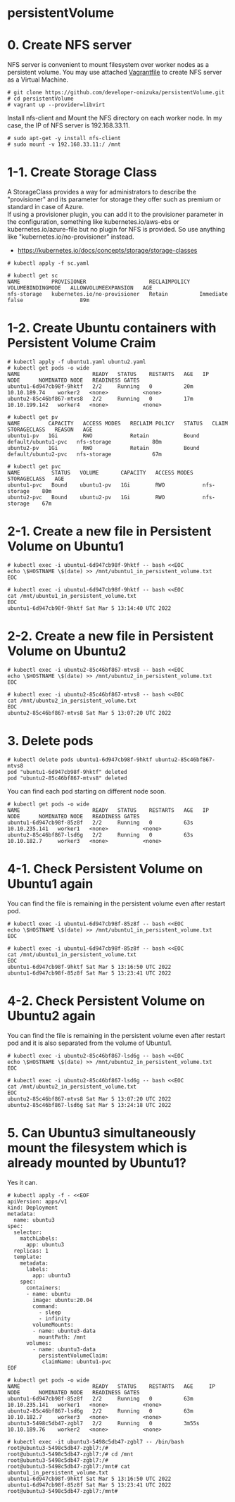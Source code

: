 # persistentVolume

# 0. Create NFS server
NFS server is convenient to mount filesystem over worker nodes as a persistent volume. You may use attached [Vagrantfile](https://github.com/developer-onizuka/persistentVolume/blob/main/Vagrantfile) to create NFS server as a Virtual Machine.
```
# git clone https://github.com/developer-onizuka/persistentVolume.git
# cd persistentVolume
# vagrant up --provider=libvirt
```
Install nfs-client and Mount the NFS directory on each worker node. In my case, the IP of NFS server is 192.168.33.11.
```
# sudo apt-get -y install nfs-client
# sudo mount -v 192.168.33.11:/ /mnt
```

# 1-1. Create Storage Class
A StorageClass provides a way for administrators to describe the "provisioner" and its parameter for storage they offer such as premium or standard in case of Azure.<br>
If using a provisioner plugin, you can add it to the provisioner parameter in the configuration, something like kubernetes.io/aws-ebs or kubernetes.io/azure-file but no plugin for NFS is provided. So use anything like "kubernetes.io/no-provisioner" instead.
- https://kubernetes.io/docs/concepts/storage/storage-classes
```
# kubectl apply -f sc.yaml 
```
```
# kubectl get sc
NAME          PROVISIONER                    RECLAIMPOLICY   VOLUMEBINDINGMODE   ALLOWVOLUMEEXPANSION   AGE
nfs-storage   kubernetes.io/no-provisioner   Retain          Immediate           false                  89m
```
# 1-2. Create Ubuntu containers with Persistent Volume Craim
```
# kubectl apply -f ubuntu1.yaml ubuntu2.yaml
# kubectl get pods -o wide
NAME                       READY   STATUS    RESTARTS   AGE   IP              NODE      NOMINATED NODE   READINESS GATES
ubuntu1-6d947cb98f-9hktf   2/2     Running   0          20m   10.10.189.74    worker2   <none>           <none>
ubuntu2-85c46bf867-mtvs8   2/2     Running   0          17m   10.10.199.142   worker4   <none>           <none>
```
```
# kubectl get pv 
NAME         CAPACITY   ACCESS MODES   RECLAIM POLICY   STATUS   CLAIM                 STORAGECLASS   REASON   AGE
ubuntu1-pv   1Gi        RWO            Retain           Bound    default/ubuntu1-pvc   nfs-storage             80m
ubuntu2-pv   1Gi        RWO            Retain           Bound    default/ubuntu2-pvc   nfs-storage             67m

# kubectl get pvc
NAME          STATUS   VOLUME       CAPACITY   ACCESS MODES   STORAGECLASS   AGE
ubuntu1-pvc   Bound    ubuntu1-pv   1Gi        RWO            nfs-storage    80m
ubuntu2-pvc   Bound    ubuntu2-pv   1Gi        RWO            nfs-storage    67m
```

# 2-1. Create a new file in Persistent Volume on Ubuntu1
```
# kubectl exec -i ubuntu1-6d947cb98f-9hktf -- bash <<EOC
echo \$HOSTNAME \$(date) >> /mnt/ubuntu1_in_persistent_volume.txt
EOC

# kubectl exec -i ubuntu1-6d947cb98f-9hktf -- bash <<EOC
cat /mnt/ubuntu1_in_persistent_volume.txt
EOC
ubuntu1-6d947cb98f-9hktf Sat Mar 5 13:14:40 UTC 2022
```

# 2-2. Create a new file in Persistent Volume on Ubuntu2
```
# kubectl exec -i ubuntu2-85c46bf867-mtvs8 -- bash <<EOC
echo \$HOSTNAME \$(date) >> /mnt/ubuntu2_in_persistent_volume.txt
EOC

# kubectl exec -i ubuntu2-85c46bf867-mtvs8 -- bash <<EOC
cat /mnt/ubuntu2_in_persistent_volume.txt
EOC
ubuntu2-85c46bf867-mtvs8 Sat Mar 5 13:07:20 UTC 2022
```

# 3. Delete pods
```
# kubectl delete pods ubuntu1-6d947cb98f-9hktf ubuntu2-85c46bf867-mtvs8 
pod "ubuntu1-6d947cb98f-9hktf" deleted
pod "ubuntu2-85c46bf867-mtvs8" deleted
```
You can find each pod starting on different node soon.
```
# kubectl get pods -o wide 
NAME                       READY   STATUS    RESTARTS   AGE   IP              NODE      NOMINATED NODE   READINESS GATES
ubuntu1-6d947cb98f-85z8f   2/2     Running   0          63s   10.10.235.141   worker1   <none>           <none>
ubuntu2-85c46bf867-lsd6g   2/2     Running   0          63s   10.10.182.7     worker3   <none>           <none>
```

# 4-1. Check Persistent Volume on Ubuntu1 again
You can find the file is remaining in the persistent volume even after restart pod. 
```
# kubectl exec -i ubuntu1-6d947cb98f-85z8f -- bash <<EOC
echo \$HOSTNAME \$(date) >> /mnt/ubuntu1_in_persistent_volume.txt
EOC

# kubectl exec -i ubuntu1-6d947cb98f-85z8f -- bash <<EOC
cat /mnt/ubuntu1_in_persistent_volume.txt
EOC
ubuntu1-6d947cb98f-9hktf Sat Mar 5 13:16:50 UTC 2022
ubuntu1-6d947cb98f-85z8f Sat Mar 5 13:23:41 UTC 2022
```

# 4-2. Check Persistent Volume on Ubuntu2 again
You can find the file is remaining in the persistent volume even after restart pod and it is also separated from the volume of Ubuntu1.
```
# kubectl exec -i ubuntu2-85c46bf867-lsd6g -- bash <<EOC
echo \$HOSTNAME \$(date) >> /mnt/ubuntu2_in_persistent_volume.txt
EOC

# kubectl exec -i ubuntu2-85c46bf867-lsd6g -- bash <<EOC
cat /mnt/ubuntu2_in_persistent_volume.txt
EOC
ubuntu2-85c46bf867-mtvs8 Sat Mar 5 13:07:20 UTC 2022
ubuntu2-85c46bf867-lsd6g Sat Mar 5 13:24:18 UTC 2022
```

# 5. Can Ubuntu3 simultaneously mount the filesystem which is already mounted by Ubuntu1?
Yes it can.
```
# kubectl apply -f - <<EOF
apiVersion: apps/v1
kind: Deployment
metadata:
  name: ubuntu3
spec:
  selector:
    matchLabels:
      app: ubuntu3
  replicas: 1
  template:
    metadata:
      labels:
        app: ubuntu3
    spec:
      containers:
      - name: ubuntu
        image: ubuntu:20.04
        command:
          - sleep
          - infinity
        volumeMounts:
        - name: ubuntu3-data
          mountPath: /mnt
      volumes:
        - name: ubuntu3-data
          persistentVolumeClaim:
           claimName: ubuntu1-pvc
EOF
```
```
# kubectl get pods -o wide 
NAME                       READY   STATUS    RESTARTS   AGE     IP              NODE      NOMINATED NODE   READINESS GATES
ubuntu1-6d947cb98f-85z8f   2/2     Running   0          63m     10.10.235.141   worker1   <none>           <none>
ubuntu2-85c46bf867-lsd6g   2/2     Running   0          63m     10.10.182.7     worker3   <none>           <none>
ubuntu3-5498c5db47-zgbl7   2/2     Running   0          3m55s   10.10.189.76    worker2   <none>           <none>
```
```
# kubectl exec -it ubuntu3-5498c5db47-zgbl7 -- /bin/bash
root@ubuntu3-5498c5db47-zgbl7:/# 
root@ubuntu3-5498c5db47-zgbl7:/# cd /mnt
root@ubuntu3-5498c5db47-zgbl7:/# 
root@ubuntu3-5498c5db47-zgbl7:/mnt# cat ubuntu1_in_persistent_volume.txt 
ubuntu1-6d947cb98f-9hktf Sat Mar 5 13:16:50 UTC 2022
ubuntu1-6d947cb98f-85z8f Sat Mar 5 13:23:41 UTC 2022
root@ubuntu3-5498c5db47-zgbl7:/mnt#
```

